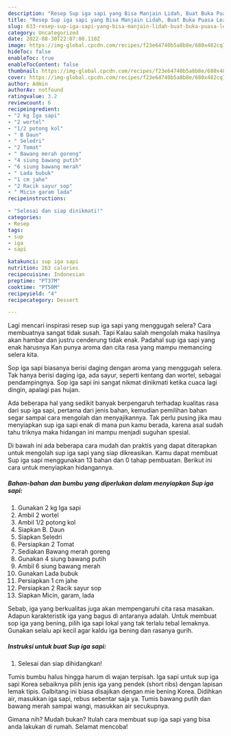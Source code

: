 ```yaml
---
description: "Resep Sup iga sapi yang Bisa Manjain Lidah, Buat Buka Puasa Lezat"
title: "Resep Sup iga sapi yang Bisa Manjain Lidah, Buat Buka Puasa Lezat"
slug: 633-resep-sup-iga-sapi-yang-bisa-manjain-lidah-buat-buka-puasa-lezat
category: Uncategorized
date: 2022-08-30T22:07:00.110Z
image: https://img-global.cpcdn.com/recipes/f23e64740b5a8b8e/680x482cq70/sup-iga-sapi-foto-resep-utama.jpg
hideToc: false
enableToc: true
enableTocContent: false
thumbnail: https://img-global.cpcdn.com/recipes/f23e64740b5a8b8e/680x482cq70/sup-iga-sapi-foto-resep-utama.jpg
cover: https://img-global.cpcdn.com/recipes/f23e64740b5a8b8e/680x482cq70/sup-iga-sapi-foto-resep-utama.jpg
author: Admin
authorAv: notfound
ratingvalue: 3.2
reviewcount: 6
recipeingredient:
- "2 kg Iga sapi"
- "2 wortel"
- "1/2 potong kol"
- " B Daun"
- " Seledri"
- "2 Tomat"
- " Bawang merah goreng"
- "4 siung bawang putih"
- "6 siung bawang merah"
- " Lada bubuk"
- "1 cm jahe"
- "2 Racik sayur sop"
- " Micin garam lada"
recipeinstructions:

- "Selesai dan siap dinikmati!"
categories:
- Resep
tags:
- sup
- iga
- sapi

katakunci: sup iga sapi 
nutrition: 263 calories
recipecuisine: Indonesian
preptime: "PT37M"
cooktime: "PT50M"
recipeyield: "4"
recipecategory: Dessert

---
```



Lagi mencari inspirasi resep sup iga sapi yang menggugah selera? Cara membuatnya sangat tidak susah. Tapi Kalau salah mengolah maka hasilnya akan hambar dan justru cenderung tidak enak. Padahal sup iga sapi yang enak harusnya Kan punya aroma dan cita rasa yang mampu memancing selera kita.


Sop iga sapi biasanya berisi daging dengan aroma yang menggugah selera. Tak hanya berisi daging iga, ada sayur, seperti kentang dan wortel, sebagai pendampingnya. Sop iga sapi ini sangat nikmat dinikmati ketika cuaca lagi dingin, apalagi pas hujan.

Ada beberapa hal yang sedikit banyak berpengaruh terhadap kualitas rasa dari sup iga sapi, pertama dari jenis bahan, kemudian pemilihan bahan segar sampai cara mengolah dan menyajikannya. Tak perlu pusing jika mau menyiapkan sup iga sapi enak di mana pun kamu berada, karena asal sudah tahu triknya maka hidangan ini mampu menjadi suguhan spesial.


Di bawah ini ada beberapa cara mudah dan praktis yang dapat diterapkan untuk mengolah sup iga sapi yang siap dikreasikan. Kamu dapat membuat Sup iga sapi menggunakan 13 bahan dan 0 tahap pembuatan. Berikut ini cara untuk menyiapkan hidangannya.

<!--inarticleads1-->

##### Bahan-bahan dan bumbu yang diperlukan dalam menyiapkan Sup iga sapi:

1. Gunakan 2 kg Iga sapi
1. Ambil 2 wortel
1. Ambil 1/2 potong kol
1. Siapkan  B. Daun
1. Siapkan  Seledri
1. Persiapkan 2 Tomat
1. Sediakan  Bawang merah goreng
1. Gunakan 4 siung bawang putih
1. Ambil 6 siung bawang merah
1. Gunakan  Lada bubuk
1. Persiapkan 1 cm jahe
1. Persiapkan 2 Racik sayur sop
1. Siapkan  Micin, garam, lada


Sebab, iga yang berkualitas juga akan mempengaruhi cita rasa masakan. Adapun karakteristik iga yang bagus di antaranya adalah. Untuk membuat sop iga yang bening, pilih iga sapi lokal yang tak terlalu tebal lemaknya. Gunakan selalu api kecil agar kaldu iga bening dan rasanya gurih. 

<!--inarticleads2-->

##### Instruksi untuk buat Sup iga sapi:


1. Selesai dan siap dihidangkan!

Tumis bumbu halus hingga harum di wajan terpisah. Iga sapi untuk sup iga sapi Korea sebaiknya pilih jenis iga yang pendek (short ribs) dengan lapisan lemak tipis. Galbitang ini biasa disajikan dengan mie bening Korea. Didihkan air, masukkan iga sapi, rebus sebentar saja ya. Tumis bawang putih dan bawang merah sampai wangi, masukkan air secukupnya. 

Gimana nih? Mudah bukan? Itulah cara membuat sup iga sapi yang bisa anda lakukan di rumah. Selamat mencoba!
